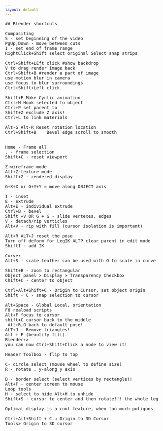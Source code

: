 ```yaml
---
layout: default
---
```

<pre>
## Blender shortcuts

Compositing
S - set beginning of the video
PgUp,Down - move between cuts
I - set end of frame range
RightClick+Shift select original Select snap strips

Ctrl+Shift+LEft click #show backdrop
V to drag render image back
Ctrl+Shift+B #render a part of image
use motion blur in camera
use focus to blur surroundings
Ctrl+Shift+Left click 

Shift+E Make Cyclic animation
Ctrl+H Hook selected to object
Ctrl+P set parent to 
Shift+Z exclude Z axis!
Ctrl+L to link materials

Alt-G Alt-R Reset rotation location
Ctrl+Shift+B	Bevel edge scroll to smooth


Home - Frame all
. - frame selection
Shift+C - reset viewport

Z-wireframe mode
Alt+Z-texture mode
Shift+Z - rendered display

G+X+X or G+Y+Y = move along OBJECT axis

I - inset
E - extrude
Alt+E - individual extrude
Ctrl+B - bevel
Shift +V OR G + G - slide vertexes, edges
V - detach/rip verticles
Alt+V - rip with fill (cursor isolation is important)

Alt+R ALT+J reset the pose
Turn off deform for LegIK ALTP clear parent in edit mode
ShiftI - add IK

Curve:
Alt+S - scale feather can be used with O to scale in curve

Shift+B - zoom to rectangular   
Object panel > Display > Transparency Checkbox
Chift+C - center to object

Ctrl+Alt+Shift+C - Origin to Cursor, set object origin
Shift - C - snap selection to cursor

Alt+Space - Global Local, orientation
F8 reaload scripts
Alt+F focus to cursor
shift+C cursor back to the middle
 Alt+R,G back to default pose!
ALT+J - Remove triangles!
Alt + F (beautify fill) 
Blender:>
you can now Ctrl+Shift+Click a node to view it!

Header Toolbox - flip to top

C- circle select (mouse wheel to define size)
R - rotate , y-along y axis

B - border select (select vertices by rectangle)!
Alt+F - center screen to mouse
Loop tools
H - select to hide Alt+H to unhide
Shift+S - cursor to center and then rotate!!! the whole leg could be rotated at the base!

Optimal display is a cool feature, when too much poligons

Ctrl+Alt+Shift + C → Origin to 3D Cursor
Tools> Origin to 3D cursor

</pre>